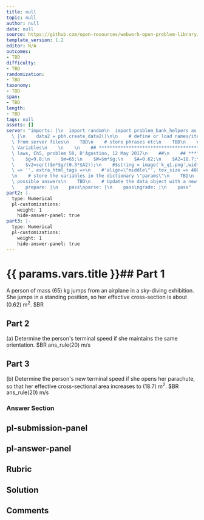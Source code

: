 ```yaml
---
title: null
topic: null
author: null
date: null
source: https://github.com/open-resources/webwork-open-problem-library/tree/master/Contrib/BrockPhysics/College_Physics_Urone/5.Friction_Drag_and_Elasticity/ch5-50.pg
template_version: 1.2
editor: N/A
outcomes:
- TBD
difficulty:
- TBD
randomization:
- TBD
taxonomy:
- TBD
span:
- TBD
length:
- TBD
tags: null
assets: []
server: "imports: |\n  import random\n  import problem_bank_helpers as pbh\ngenerate:\
  \ |\n    data2 = pbh.create_data2()\n\n    # define or load names/items/objects\
  \ from server files\n    TBD\n    # store phrases etc\n    TBD\n    # Randomize\
  \ Variables\n    \n    \n    ## **************************************\n    ## Newton's\
  \ laws, Ch5, problem 50, D'Agostino, 12 May 2017\n    ##\n    ## **************************************\n\
  \    $g=9.8;\n    $m=65;\n    $W=$m*$g;\n    $A=0.62;\n    $A2=18.7;\n    $v=sqrt($m*$g/(0.3*$A));\n\
  \    $v2=sqrt($m*$g/(0.3*$A2));\n    #$string = image('k_q1.png',width => 200, height\
  \ => '', extra_html_tags =>\n    #'align=\"middle\"', tex_size => 400);\n    #TEXT($string.$PAR);\n\
  \n    # store the variables in the dictionary \"params\"\n    TBD\n    # define\
  \ possible answers\n    TBD\n    # Update the data object with a new dict\n    data.update(data2)\n\
  \    prepare: |\n    pass\nparse: |\n    pass\ngrade: |\n    pass"
part2: |-
  type: Numerical
  pl-customizations:
    weight: 1
    hide-answer-panel: true
part3: |-
  type: Numerical
  pl-customizations:
    weight: 1
    hide-answer-panel: true
---
```


# {{ params.vars.title }}## Part 1 
A person of mass (65) kg jumps from an airplane in a sky-diving exhibition. She jumps in a standing position, so her effective cross-section is about (0.62) m<sup>2</sup>. $BR 
## Part 2 
(a) Determine the person's terminal speed if she maintains the same orientation. $BR ans_rule(20)  m/s 
## Part 3 
(b) Determine the person's new terminal speed if she opens her parachute, so that her effective cross-sectional area increases to (18.7) m<sup>2</sup>. $BR ans_rule(20)  m/s 


### Answer Section 


## pl-submission-panel 


## pl-answer-panel 


## Rubric 


## Solution 


## Comments 


